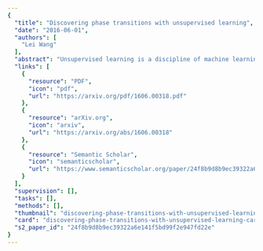 ```yaml
---
{
  "title": "Discovering phase transitions with unsupervised learning",
  "date": "2016-06-01",
  "authors": [
    "Lei Wang"
  ],
  "abstract": "Unsupervised learning is a discipline of machine learning which aims at discovering patterns in large data sets or classifying the data into several categories without being trained explicitly. We show that unsupervised learning techniques can be readily used to identify phases and phases transitions of many-body systems. Starting with raw spin configurations of a prototypical Ising model, we use principal component analysis to extract relevant low-dimensional representations of the original data and use clustering analysis to identify distinct phases in the feature space. This approach successfully finds physical concepts such as the order parameter and structure factor to be indicators of a phase transition. We discuss the future prospects of discovering more complex phases and phase transitions using unsupervised learning techniques.",
  "links": [
    {
      "resource": "PDF",
      "icon": "pdf",
      "url": "https://arxiv.org/pdf/1606.00318.pdf"
    },
    {
      "resource": "arXiv.org",
      "icon": "arxiv",
      "url": "https://arxiv.org/abs/1606.00318"
    },
    {
      "resource": "Semantic Scholar",
      "icon": "semanticscholar",
      "url": "https://www.semanticscholar.org/paper/24f8b9d8b9ec39322a6e141f5bd99f2e947fd22e"
    }
  ],
  "supervision": [],
  "tasks": [],
  "methods": [],
  "thumbnail": "discovering-phase-transitions-with-unsupervised-learning-thumb.jpg",
  "card": "discovering-phase-transitions-with-unsupervised-learning-card.jpg",
  "s2_paper_id": "24f8b9d8b9ec39322a6e141f5bd99f2e947fd22e"
}
---
```


